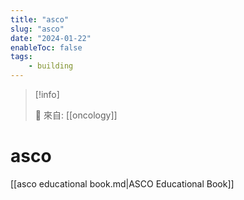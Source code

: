 ```yaml
---
title: "asco"
slug: "asco"
date: "2024-01-22"
enableToc: false
tags:
    - building
---
```


> [!info]
>
> 🌱 來自: [[oncology]]

# asco

[[asco educational book.md|ASCO Educational Book]]
